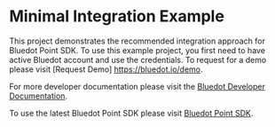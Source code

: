 # Minimal Integration Example

This project demonstrates the recommended integration approach for Bluedot Point SDK.  To use this example project, you first need to have active Bluedot account and use the credentials. To request for a demo please visit [Request Demo] https://bluedot.io/demo.

For more developer documentation please visit the [Bluedot Developer Documentation](https://docs.bluedot.io/android-sdk).

To use the latest Bluedot Point SDK please visit [Bluedot Point SDK](https://jitpack.io/#com.gitlab.bluedotio.android/point_sdk_android).